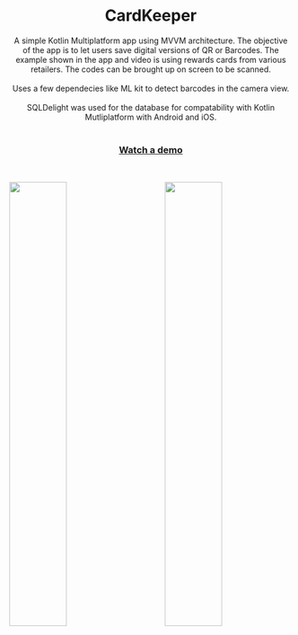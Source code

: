 <div align="center">
<h1 align="center">CardKeeper</h1>

  <p align="center">
    A simple Kotlin Multiplatform app using MVVM architecture. The objective of the app is to let users save digital versions of QR or Barcodes. The example shown in the app and video is using rewards cards from various retailers. The codes can be brought up on screen to be scanned.<br /><br />
    Uses a few dependecies like ML kit to detect barcodes in the camera view.<br /><br />
    SQLDelight was used for the database for compatability with Kotlin Mutliplatform with Android and iOS.
    <br /><br />
    <h3><a href="https://user-images.githubusercontent.com/7356374/211730829-c64c5724-76d7-427b-9a4d-87a8ab2d01f8.webm"><strong>Watch a demo</strong></a></h3><br />
  </p>
</div>

<img src="https://user-images.githubusercontent.com/7356374/210504766-6e975066-cfae-4701-86f2-3d33db1ec9aa.png" width="45%" height="45%" /><img src="https://user-images.githubusercontent.com/7356374/210504773-7f26c6af-b565-4ee6-868b-774e79f3748f.png" width="45%" height="45%" align="right" />
